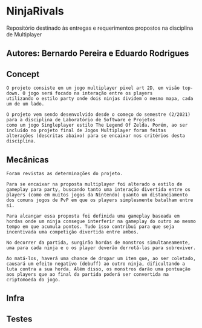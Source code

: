 # NinjaRivals
Repositório destinado às entregas e requerimentos propostos na disciplina de Multiplayer

## Autores: Bernardo Pereira e Eduardo Rodrigues

## Concept

	O projeto consiste em um jogo multiplayer pixel art 2D, em visão top-down. O jogo será focado na interação entre os players 
	utilizando o estilo party onde dois ninjas dividem o mesmo mapa, cada um de um lado.  
	
	O projeto vem sendo desenvolvido desde o começo do semestre (2/2021) para a disciplina de Laboratório de Software e Projetos
	como um jogo Singleplayer estilo The Legend Of Zelda. Porém, ao ser incluído no projeto final de Jogos Multiplayer foram feitas
	alterações (descritas abaixo) para se encaixar nos critérios desta disciplina.	
	

## Mecânicas
	Foram revistas as determinações do projeto.
 
	Para se encaixar na proposta multiplayer foi alterado o estilo de gameplay para party, buscando tanto uma interação divertida entre os players (como em muitos jogos da Nintendo) quanto um distanciamento dos comuns jogos de PvP em que os players simplesmente batalham entre si.

	Para alcançar essa proposta foi definida uma gameplay baseada em hordas onde um ninja consegue interferir na gameplay do outro ao mesmo tempo em que acumula pontos. Tudo isso contribui para que seja incentivada uma competição divertida entre ambos.
	
	No decorrer da partida, surgirão hordas de monstros simultaneamente, uma para cada ninja e o os player deverão derrotá-las para sobreviver.
	
	Ao matá-los, haverá uma chance de dropar um item que, ao ser coletado, causará um efeito negativo (debuff) ao outro ninja, dificultando a luta contra a sua horda. Além disso, os monstros darão uma pontuação aos players que ao final da partida poderá ser convertida na criptomoeda do jogo.

## Infra




## Testes

